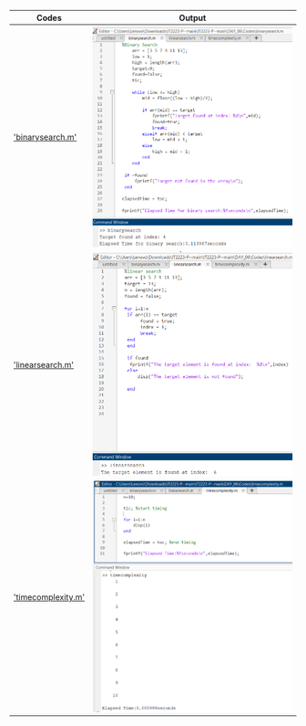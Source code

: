  | Codes | Output |
  |-------|--------|
  |['binarysearch.m'](./Codes/binarysearch.m)|![binarysearch.png](./Outputs/binarysearch.png)|
  |['linearsearch.m'](./Codes/linearsearch.m)|![linearsearch.png](./Outputs/linearsearch.png)|
  |['timecomplexity.m'](./Codes/timecomplexity.m)|![timecomplexity.png](./Outputs/timecomplexity.png)|
